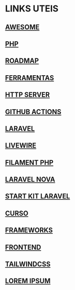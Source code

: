 # LINKS UTEIS

## [AWESOME](AWESOME.md)

## [PHP](PHP.md)

## [ROADMAP](ROADMAP.md)

## [FERRAMENTAS](FERRAMENTAS.md)

## [HTTP SERVER](HTTPSERVER.md)

## [GITHUB ACTIONS](GITHUBACTIONS.md)

## [LARAVEL](PHP-LARAVEL.md)

## [LIVEWIRE](PHP-LIVEWIRE.md)

## [FILAMENT PHP](PHP-FILAMENTPHP.md)

## [LARAVEL NOVA](PHP-LARAVEL-NOVA.md)

## [START KIT LARAVEL](STARTKITLARAVEL.md)

## [CURSO](CURSO.md)

## [FRAMEWORKS](FRAMEWORKS.md)

## [FRONTEND](FRONTEND.md)

## [TAILWINDCSS](FRONTEND-TAILWINDCSS.md)

## [LOREM IPSUM](LOREMIPSUM.md)
